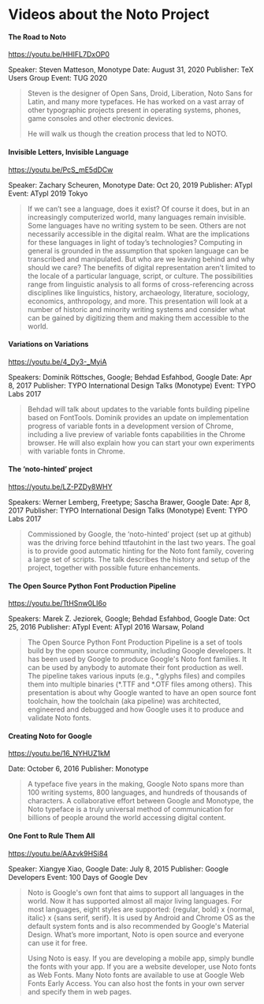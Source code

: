 # Videos about the Noto Project

#### The Road to Noto

https://youtu.be/HHIFL7DxOP0

Speaker: Steven Matteson, Monotype
Date: August 31, 2020
Publisher: TeX Users Group
Event: TUG 2020

> Steven is the designer of Open Sans, Droid, Liberation, Noto Sans for Latin, and many more typefaces. He has worked on a vast array of other typographic projects present in operating systems, phones, game consoles and other electronic devices.
> 
> He will walk us though the creation process that led to NOTO.

#### Invisible Letters, Invisible Language

https://youtu.be/PcS_mE5dDCw

Speaker: Zachary Scheuren, Monotype
Date: Oct 20, 2019
Publisher: ATypI
Event: ATypI 2019 Tokyo

> If we can’t see a language, does it exist? Of course it does, but in an increasingly computerized world, many languages remain invisible. Some languages have no writing system to be seen. Others are not necessarily accessible in the digital realm. What are the implications for these languages in light of today’s technologies? Computing in general is grounded in the assumption that spoken language can be transcribed and manipulated. But who are we leaving behind and why should we care? The benefits of digital representation aren’t limited to the locale of a particular language, script, or culture. The possibilities range from linguistic analysis to all forms of cross-referencing across disciplines like linguistics, history, archaeology, literature, sociology, economics, anthropology, and more. This presentation will look at a number of historic and minority writing systems and consider what can be gained by digitizing them and making them accessible to the world.

#### Variations on Variations

<https://youtu.be/4_Dy3-_MyiA>

Speakers: Dominik Röttsches, Google; Behdad Esfahbod, Google
Date: Apr 8, 2017
Publisher: TYPO International Design Talks (Monotype)
Event: TYPO Labs 2017

> Behdad will talk about updates to the variable fonts building pipeline based on FontTools. Dominik provides an update on implementation progress of variable fonts in a development version of Chrome, including a live preview of variable fonts capabilities in the Chrome browser. He will also explain how you can start your own experiments with variable fonts in Chrome.

#### The ‘noto-hinted’ project

https://youtu.be/LZ-PZDy8WHY

Speakers: Werner Lemberg, Freetype; Sascha Brawer, Google
Date: Apr 8, 2017
Publisher: TYPO International Design Talks (Monotype)
Event: TYPO Labs 2017

> Commissioned by Google, the ‘noto-hinted’ project (set up at github) was the driving force behind ttfautohint in the last two years.  The goal is to provide good automatic hinting for the Noto font family, covering a large set of scripts.  The talk describes the history and setup of the project, together with possible future enhancements.

#### The Open Source Python Font Production Pipeline

https://youtu.be/TtHSnw0LI6o

Speakers: Marek Z. Jeziorek, Google; Behdad Esfahbod, Google
Date: Oct 25, 2016
Publisher: ATypI
Event: ATypI 2016 Warsaw, Poland

> The Open Source Python Font Production Pipeline is a set of tools build by the open source community, including Google developers. It has been used by Google to produce Google's Noto font families. It can be used by anybody to automate their font production as well. The pipeline takes various inputs (e.g., \*.glyphs files) and compiles them into multiple binaries (\*.TTF and \*.OTF files among others). This presentation is about why Google wanted to have an open source font toolchain, how the toolchain (aka pipeline) was architected, engineered and debugged and how Google uses it to produce and validate Noto fonts.

#### Creating Noto for Google

https://youtu.be/16_NYHUZ1kM

Date: October 6, 2016
Publisher: Monotype

> A typeface five years in the making, Google Noto spans more than 100 writing systems, 800 languages, and hundreds of thousands of characters. A collaborative effort between Google and Monotype, the Noto typeface is a truly universal method of communication for billions of people around the world accessing digital content.

#### One Font to Rule Them All

https://youtu.be/AAzvk9HSi84

Speaker: Xiangye Xiao, Google
Date: July 8, 2015
Publisher: Google Developers
Event: 100 Days of Google Dev

> Noto is Google's own font that aims to support all languages in the world. Now it has supported almost all major living languages. For most languages, eight styles are supported: {regular, bold} x {normal, italic} x {sans serif, serif}. It is used by Android and Chrome OS as the default system fonts and is also recommended by Google's Material Design. What’s more important, Noto is open source and everyone can use it for free.  
>
> Using Noto is easy. If you are developing a mobile app, simply bundle the fonts with your app. If you are a website developer, use Noto fonts as Web Fonts. Many Noto fonts are available to use at Google Web Fonts Early Access. You can also host the fonts in your own server and specify them in web pages.
